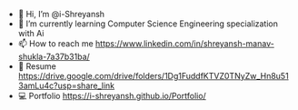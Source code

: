 - 👋 Hi, I’m @i-Shreyansh
- 🌱 I’m currently learning Computer Science Engineering specialization with Ai
- 📫 How to reach me https://www.linkedin.com/in/shreyansh-manav-shukla-7a37b31ba/
- 📃 Resume https://drive.google.com/drive/folders/1Dg1FuddfKTVZ0TNyZw_Hn8u513amLu4c?usp=share_link
- 💻 Portfolio https://i-shreyansh.github.io/Portfolio/
